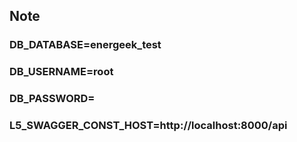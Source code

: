 ## Note

### DB_DATABASE=energeek_test
### DB_USERNAME=root
### DB_PASSWORD=
### L5_SWAGGER_CONST_HOST=http://localhost:8000/api
